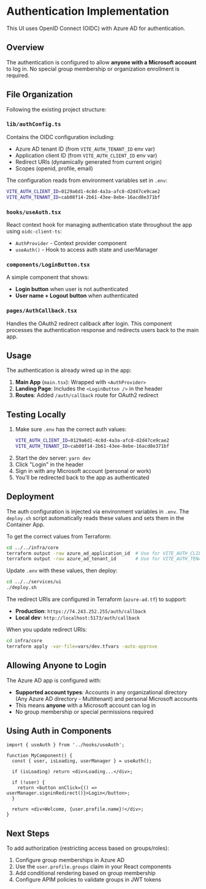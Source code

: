 # Authentication Implementation

This UI uses OpenID Connect (OIDC) with Azure AD for authentication.

## Overview

The authentication is configured to allow **anyone with a Microsoft account** to log in. No special group membership or organization enrollment is required.

## File Organization

Following the existing project structure:

### `lib/authConfig.ts`
Contains the OIDC configuration including:
- Azure AD tenant ID (from `VITE_AUTH_TENANT_ID` env var)
- Application client ID (from `VITE_AUTH_CLIENT_ID` env var)
- Redirect URIs (dynamically generated from current origin)
- Scopes (openid, profile, email)

The configuration reads from environment variables set in `.env`:
```bash
VITE_AUTH_CLIENT_ID=0129a6d1-4c8d-4a3a-afc8-d2d47ce9cae2
VITE_AUTH_TENANT_ID=cab08f14-2b61-43ee-8ebe-16acd8e371bf
```

### `hooks/useAuth.tsx`
React context hook for managing authentication state throughout the app using `oidc-client-ts`:
- `AuthProvider` - Context provider component
- `useAuth()` - Hook to access auth state and userManager

### `components/LoginButton.tsx`
A simple component that shows:
- **Login button** when user is not authenticated
- **User name + Logout button** when authenticated

### `pages/AuthCallback.tsx`
Handles the OAuth2 redirect callback after login. This component processes the authentication response and redirects users back to the main app.

## Usage

The authentication is already wired up in the app:

1. **Main App** (`main.tsx`): Wrapped with `<AuthProvider>`
2. **Landing Page**: Includes the `<LoginButton />` in the header
3. **Routes**: Added `/auth/callback` route for OAuth2 redirect

## Testing Locally

1. Make sure `.env` has the correct auth values:
   ```bash
   VITE_AUTH_CLIENT_ID=0129a6d1-4c8d-4a3a-afc8-d2d47ce9cae2
   VITE_AUTH_TENANT_ID=cab08f14-2b61-43ee-8ebe-16acd8e371bf
   ```
2. Start the dev server: `yarn dev`
3. Click "Login" in the header
4. Sign in with any Microsoft account (personal or work)
5. You'll be redirected back to the app as authenticated

## Deployment

The auth configuration is injected via environment variables in `.env`. The `deploy.sh` script automatically reads these values and sets them in the Container App.

To get the correct values from Terraform:
```bash
cd ../../infra/core
terraform output -raw azure_ad_application_id  # Use for VITE_AUTH_CLIENT_ID
terraform output -raw azure_ad_tenant_id       # Use for VITE_AUTH_TENANT_ID
```

Update `.env` with these values, then deploy:
```bash
cd ../../services/ui
./deploy.sh
```

The redirect URIs are configured in Terraform (`azure-ad.tf`) to support:
- **Production**: `https://74.243.252.255/auth/callback`
- **Local dev**: `http://localhost:5173/auth/callback`

When you update redirect URIs:
```bash
cd infra/core
terraform apply -var-file=vars/dev.tfvars -auto-approve
```

## Allowing Anyone to Login

The Azure AD app is configured with:
- **Supported account types**: Accounts in any organizational directory (Any Azure AD directory - Multitenant) and personal Microsoft accounts
- This means **anyone** with a Microsoft account can log in
- No group membership or special permissions required

## Using Auth in Components

```tsx
import { useAuth } from '../hooks/useAuth';

function MyComponent() {
  const { user, isLoading, userManager } = useAuth();
  
  if (isLoading) return <div>Loading...</div>;
  
  if (!user) {
    return <button onClick={() => userManager.signinRedirect()}>Login</button>;
  }
  
  return <div>Welcome, {user.profile.name}!</div>;
}
```

## Next Steps

To add authorization (restricting access based on groups/roles):
1. Configure group memberships in Azure AD
2. Use the `user.profile.groups` claim in your React components
3. Add conditional rendering based on group membership
4. Configure APIM policies to validate groups in JWT tokens
